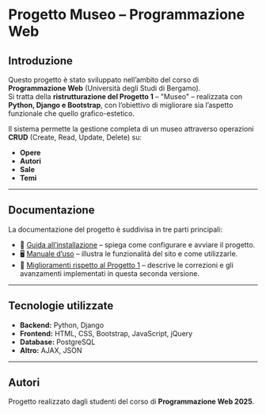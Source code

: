 # Progetto Museo – Programmazione Web

## Introduzione
Questo progetto è stato sviluppato nell’ambito del corso di **Programmazione Web** (Università degli Studi di Bergamo).  
Si tratta della **ristrutturazione del Progetto 1** – "Museo" – realizzata con **Python, Django e Bootstrap**, con l’obiettivo di migliorare sia l’aspetto funzionale che quello grafico-estetico.  

Il sistema permette la gestione completa di un museo attraverso operazioni **CRUD** (Create, Read, Update, Delete) su:
- **Opere**  
- **Autori**  
- **Sale**  
- **Temi**  

---

## Documentazione
La documentazione del progetto è suddivisa in tre parti principali:

- 📖 [Guida all’installazione](installazione.md) – spiega come configurare e avviare il progetto.  
- 🖥️ [Manuale d’uso](manuale.md) – illustra le funzionalità del sito e come utilizzarle.  
- 📌 [Miglioramenti rispetto al Progetto 1](miglioramenti.md) – descrive le correzioni e gli avanzamenti implementati in questa seconda versione.

---

## Tecnologie utilizzate
- **Backend:** Python, Django  
- **Frontend:** HTML, CSS, Bootstrap, JavaScript, jQuery  
- **Database:** PostgreSQL  
- **Altro:** AJAX, JSON  

---

 

## Autori
Progetto realizzato dagli studenti del corso di **Programmazione Web 2025**.
